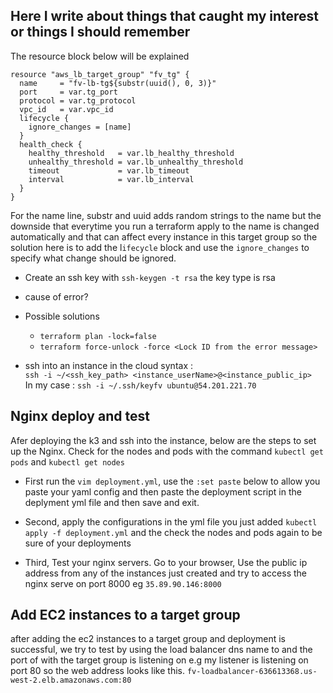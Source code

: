 ## Here I write about things that caught my interest or things I should remember

The resource block below will be explained

``` 
resource "aws_lb_target_group" "fv_tg" {
  name     = "fv-lb-tg${substr(uuid(), 0, 3)}" 
  port     = var.tg_port
  protocol = var.tg_protocol
  vpc_id   = var.vpc_id
  lifecycle {
    ignore_changes = [name] 
  }
  health_check {
    healthy_threshold   = var.lb_healthy_threshold
    unhealthy_threshold = var.lb_unhealthy_threshold
    timeout             = var.lb_timeout
    interval            = var.lb_interval
  }
}
```
For the name line, substr and uuid adds random strings to the name but the downside that everytime you run a terraform apply to the name is changed automatically and that can affect every instance in this target group so the solution here is to add the l`ifecycle` block and use the `ignore_changes` to specify what change should be ignored.

- Create an ssh key with `ssh-keygen -t rsa` the key type is rsa

- cause of error?
- Possible solutions
  - `terraform plan -lock=false`
  - `terraform force-unlock -force <Lock ID from the error message>`


- ssh into an instance in the cloud syntax : <br/>
`ssh -i ~/<ssh_key_path> <instance_userName>@<instance_public_ip>` <br/>
In my case : `ssh -i ~/.ssh/keyfv ubuntu@54.201.221.70`

## Nginx deploy and test
Afer deploying the k3 and ssh into the instance, below are the steps to set up the Nginx.
Check for the nodes and pods with the command `kubectl get pods` and `kubectl get nodes`
- First run the `vim deployment.yml`, use the `:set paste` below to allow you paste your yaml config and then paste the deployment script in the deplyment yml file and then save and exit. 
- Second, apply the configurations in the yml file you just added `kubectl apply -f deployment.yml` and the check the nodes and pods again to be sure of your deployments

- Third, Test your nginx servers. Go to your browser, Use the public ip address from any of the instances just created and try to access the nginx serve on port 8000 eg `35.89.90.146:8000`

## Add EC2 instances to a target group

after adding the ec2 instances to a target group and deployment is successful, we try to test by using the load balancer dns name to and the port of with the target group is listening on e.g my listener is listening on port 80 so the web address looks like this. `fv-loadbalancer-636613368.us-west-2.elb.amazonaws.com:80` 

